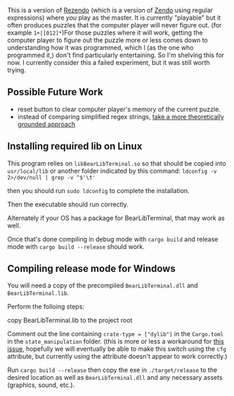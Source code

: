 This is a version of [Rezendo](https://codewiz.org/~scubed/rezendo/rezendo.html#r=le4PAASH8KwFgrs4Qc8) (which is a version of [Zendo](http://www.koryheath.com/zendo/) using regular expressions) where *you* play as the master. It is currently "playable" but it often produces puzzles that the computer player will never figure out. (for example `1+|[012]*`)For those puzzles where it will work, getting the computer player to figure out the puzzle more or less comes down to understanding how it was programmed, which I (as the one who programmed it,) don't find particularly entertaining. So I'm shelving this for now. I currently consider this a failed experiment, but it was still worth trying.

## Possible Future Work
* reset button to clear computer player's memory of the current puzzle.
* instead of comparing simplified regex strings, [take a more theoretically grounded approach](https://cs.stackexchange.com/questions/12876/equivalence-of-regular-expressions)


## Installing required lib on Linux

This program relies on `libBearLibTerminal.so` so that should be copied into `usr/local/lib` or another folder indicated by this command: `ldconfig -v 2>/dev/null | grep -v ^$'\t'`

then you should run `sudo ldconfig` to complete the installation.

Then the executable should run correctly.

Alternately if your OS has a package for BearLibTerminal, that may work as well.

Once that's done compiling in debug mode with `cargo build` and release mode with `cargo build --release` should work.

## Compiling release mode for Windows

You will need a copy of the precompiled `BearLibTerminal.dll` and `BearLibTerminal.lib`.

Perform the folloing steps:

copy BearLibTerminal.lib to the project root

Comment out the line containing `crate-type = ["dylib"]` in the `Cargo.toml` in the `state_manipulation` folder. (this is more or less a workaround for [this issue](https://github.com/rust-lang/rust/issues/18807), hopefully we will eventually be able to make this switch using the `cfg` attribute, but currently using the attribute doesn't appear to work correctly.)

Run `cargo build --release` then copy the exe in `./target/release` to the desired location as well as `BearLibTerminal.dll` and any necessary assets (graphics, sound, etc.).
